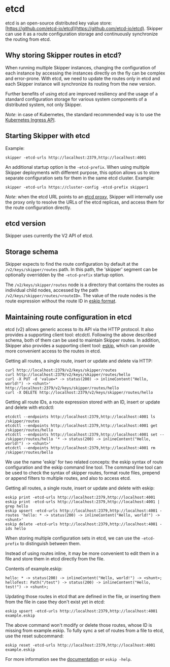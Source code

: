 # etcd

etcd is an open-source distributed key value store:
[https://github.com/etcd-io/etcd](https://github.com/etcd-io/etcd). Skipper can use it as a route configuration
storage and continuously synchronize the routing from etcd.

## Why storing Skipper routes in etcd?

When running multiple Skipper instances, changing the configuration of each instance by accessing the instances
directly on the fly can be complex and error-prone. With etcd, we need to update the routes only in etcd and
each Skipper instance will synchronize its routing from the new version.

Further benefits of using etcd are improved resiliency and the usage of a standard configuration storage for
various system components of a distributed system, not only Skipper.

_Note_: in case of Kubernetes, the standard recommended way is to use the [Kubernetes Ingress
API](./kubernetes.md).

## Starting Skipper with etcd

Example:

```
skipper -etcd-urls http://localhost:2379,http://localhost:4001
```

An additional startup option is the `-etcd-prefix`. When using multiple Skipper deployments with different
purpose, this option allows us to store separate configuration sets for them in the same etcd cluster. Example:

```
skipper -etcd-urls https://cluster-config -etcd-prefix skipper1
```

_Note_: when the etcd URL points to an [etcd proxy](https://coreos.com/etcd/docs/latest/v2/proxy.html), Skipper
will internally use the proxy only to resolve the URLs of the etcd replicas, and access them for the route
configuration directly.

## etcd version

Skipper uses currently the V2 API of etcd.

## Storage schema

Skipper expects to find the route configuration by default at the `/v2/keys/skipper/routes` path. In this path,
the 'skipper' segment can be optionally overridden by the `-etcd-prefix` startup option.

The `/v2/keys/skipper/routes` node is a directory that contains the routes as individual child nodes, accessed
by the path `/v2/keys/skipper/routes/<routeID>`. The value of the route nodes is the route expression without
the route ID in [eskip format](https://godoc.org/github.com/zalando/skipper/eskip).

## Maintaining route configuration in etcd

etcd (v2) allows generic access to its API via the HTTP protocol. It also provides a supporting client tool:
etcdctl. Following the above described schema, both of them can be used to maintain Skipper routes. In addition,
Skipper also provides a supporting client tool: [eskip](https://godoc.org/github.com/zalando/skipper/cmd/eskip),
which can provide more convenient access to the routes in etcd.

Getting all routes, a single route, insert or update and delete via HTTP:

```
curl http://localhost:2379/v2/keys/skipper/routes
curl http://localhost:2379/v2/keys/skipper/routes/hello
curl -X PUT -d 'value=* -> status(200) -> inlineContent("Hello, world!") -> <shunt>' http://localhost:2379/v2/keys/skipper/routes/hello
curl -X DELETE http://localhost:2379/v2/keys/skipper/routes/hello
```

Getting all route IDs, a route expression stored with an ID, insert or update and delete with etcdctl:

```
etcdctl --endpoints http://localhost:2379,http://localhost:4001 ls /skipper/routes
etcdctl --endpoints http://localhost:2379,http://localhost:4001 get /skipper/routes/hello
etcdctl --endpoints http://localhost:2379,http://localhost:4001 set -- /skipper/routes/hello '* -> status(200) -> inlineContent("Hello, world!") -> <shunt>'
etcdctl --endpoints http://localhost:2379,http://localhost:4001 rm /skipper/routes/bello
```

We use the name 'eskip' for two related concepts: the eskip syntax of route configuration and the eskip command
line tool. The command line tool can be used to check the syntax of skipper routes, format route files, prepend
or append filters to multiple routes, and also to access etcd.

Getting all routes, a single route, insert or update and delete with eskip:

```
eskip print -etcd-urls http://localhost:2379,http://localhost:4001
eskip print -etcd-urls http://localhost:2379,http://localhost:4001 | grep hello
eskip upsert -etcd-urls http://localhost:2379,http://localhost:4001 -routes 'hello: * -> status(200) -> inlineContent("Hello, world!") -> <shunt>'
eskip delete -etcd-urls http://localhost:2379,http://localhost:4001 -ids hello
```

When storing multiple configuration sets in etcd, we can use the `-etcd-prefix` to distinguish between them.

Instead of using routes inline, it may be more convenient to edit them in a file and store them in etcd directly
from the file.

Contents of example.eskip:

```
hello: * -> status(200) -> inlineContent("Hello, world!") -> <shunt>;
helloTest: Path("/test") -> status(200) -> inlineContent("Hello, test!") -> <shunt>;
```

Updating those routes in etcd that are defined in the file, or inserting them from the file in case they don't
exist yet in etcd:

```
eskip upsert -etcd-urls http://localhost:2379,http://localhost:4001 example.eskip
```

The above command won't modify or delete those routes, whose ID is missing from example.eskip. To fully sync a
set of routes from a file to etcd, use the reset subcommand:

```
eskip reset -etcd-urls http://localhost:2379,http://localhost:4001 example.eskip
```

For more information see the [documentation](https://godoc.org/github.com/zalando/skipper/cmd/eskip) or `eskip -help`.
